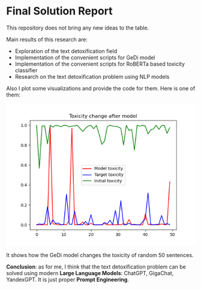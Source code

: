 # Final Solution Report

This repository does not bring any new ideas to the table.

Main results of this research are:

- Exploration of the text detoxification field
- Implementation of the convenient scripts for GeDi model
- Implementation of the convenient scripts for RoBERTa based toxicity classifier
- Research on the text detoxification problem using NLP models

Also I plot some visualizations and provide the code for them. Here is one of them:

![image](figures/toxicity_change_after_model.png)

It shows how the GeDi model changes the toxicity of random 50 sentences.

**Conclusion**: as for me, I think that the text detoxification problem can be solved using modern **Large Language
Models**: ChatGPT, GigaChat, YandexGPT. It is just proper **Prompt Engineering**.
